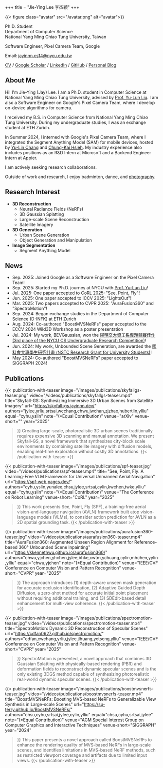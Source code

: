 +++
title = "Jie-Ying Lee 李杰穎"
+++

{{< figure class="avatar" src="/avatar.png" alt="avatar">}}

Ph.D. Student  
Department of Computer Science  
National Yang Ming Chiao Tung University, Taiwan

Software Engineer, Pixel Camera Team, Google  

Email: [jayinnn.cs14@nycu.edu.tw](mailto:jayinnn.cs14@nycu.edu.tw)

[CV](https://raw.githubusercontent.com/jayin92/CV/main/cv.pdf) / [Google Scholar](https://scholar.google.com/citations?view_op=list_works&hl=zh-TW&user=mKB6voEAAAAJ) / [LinkedIn](https://www.linkedin.com/in/jayinnn/) / [GitHub](http://github.com/jayin92) / [Personal Blog](https://blog.jayinnn.dev/)

## About Me

Hi! I'm Jie-Ying (Jay) Lee. I am a Ph.D. student in Computer Science at National Yang Ming Chiao Tung University, advised by [Prof. Yu-Lun Liu](https://yulunalexliu.github.io/). I am also a Software Engineer on Google's Pixel Camera Team, where I develop on-device algorithms for camera.

I received my B.S. in Computer Science from National Yang Ming Chiao Tung University. During my undergraduate studies, I was an exchange student at ETH Zurich.

In Summer 2024, I interned with Google's Pixel Camera Team, where I integrated the Segment Anything Model (SAM) for mobile devices, hosted by [Yu-Lin Chang](https://scholar.google.com/citations?user=0O9rukQAAAAJ&hl=en) and [Chung-Kai Hsieh](https://www.linkedin.com/in/chungkaihsieh). My industry experience also includes positions as an R&D Intern at Microsoft and a Backend Engineer Intern at Appier.

I am actively seeking research collaborations.

Outside of work and research, I enjoy badminton, dance, and [photography](https://www.instagram.com/photograbear_/).

## Research Interest

-   **3D Reconstruction**
    -   Neural Radiance Fields (NeRFs)
    -   3D Gaussian Splatting
    -   Large-scale Scene Reconstruction
    -   Satellite Imagery
-   **3D Generation**
    -   Urban Scene Generation
    -   Object Generation and Manipulation
-   **Image Segmentation**
    -   Segment Anything Model

## News

-   Sep. 2025: Joined Google as a Software Engineer on the Pixel Camera Team!
-   Sep. 2025: Started my Ph.D. journey at NYCU with [Prof. Yu-Lun Liu](https://yulunalexliu.github.io/)!
-   Jul. 2025: One paper accepted to CoRL 2025: "See, Point, Fly"!
-   Jun. 2025: One paper accepted to ICCV 2025: "LightsOut"!
-   Mar. 2025: Two papers accepted to CVPR 2025: "AuraFusion360" and "SpectroMotion"!
-   Sep. 2024: Began exchange studies in the Department of Computer Science (D-INFK) at ETH Zurich
-   Aug. 2024: Co-authored "BoostMVSNeRFs" paper accepted to the ECCV 2024 Wild3D Workshop as a poster presentation
-   Jul. 2024: My work, BEVGaussian, won the [陽明交大資工系專題競賽佳作 (3rd place of the NYCU CS Undergraduate Research Competition)](https://www.cs.nycu.edu.tw/storage/materials/xeXTWKdsG4IkteKZGx3lxO6WdeZv4Qi0mgaomFJr.pdf)!
-   Jun. 2024: My work, Unbounded Scene Generation, are awarded the [國科會大專學生研究計畫 (NSTC Research Grant for University Students)](https://www.nstc.gov.tw/folksonomy/list/2af9ad9a-1f47-450d-b5a1-2cb43de8290c?l=ch)!
-   May 2024: Co-authored "BoostMVSNeRFs" paper accepted to SIGGRAPH 2024!

## Publications


{{< publication-with-teaser
    image="/images/publications/skyfallgs-teaser.png"
    video="/videos/publications/skyfallgs-teaser.mp4"
    title="Skyfall-GS: Synthesizing Immersive 3D Urban Scenes from Satellite Imagery"
    url="https://skyfall-gs.jayinnn.dev/"
    authors="jylee,yrliu,srtsai,wcchang,chwu,jwchan,zjzhao,hubertlin,ylliu"
    equal="cyhu,yslin"
    note="(*Equal Contribution)"
    venue="arXiv"
    venue-short=""
    year="2025"
>}}
Creating large-scale, photorealistic 3D urban scenes traditionally requires expensive 3D scanning and manual annotation. We present Skyfall-GS, a novel framework that synthesizes city-block scale environments by combining satellite imagery with diffusion models, enabling real-time exploration without costly 3D annotations.
{{< /publication-with-teaser >}}

{{< publication-with-teaser
    image="/images/publications/spf-teaser.jpg"
    video="/videos/publications/spf-teaser.mp4"
    title="See, Point, Fly: A Learning-Free VLM Framework for Universal Unmanned Aerial Navigation"
    url="https://spf-web.pages.dev/"
    authors="cyhu,yslin,yunalee,chsu,jylee,srtsai,cylin,kwchen,twke,ylliu"
    equal="cyhu,yslin"
    note="(*Equal Contribution)"
    venue="The Conference on Robot Learning"
    venue-short="CoRL"
    year="2025"
>}}
This work presents See, Point, Fly (SPF), a training-free aerial vision-and-language navigation (AVLN) framework built atop vision-language models (VLMs), to consider action prediction for AVLN as a 2D spatial grounding task.
{{< /publication-with-teaser >}}

{{< publication-with-teaser
    image="/images/publications/aurafusion360-teaser.jpg"
    video="/videos/publications/aurafusion360-teaser.mp4"
    title="AuraFusion360: Augmented Unseen Region Alignment for Reference-based 360° Unbounded Scene Inpainting"
    url="https://kkennethwu.github.io/aurafusion360/"
    authors="chwu,yjchen,yhchen,jylee,bhke,cwtm,ychuang,cylin,mhchen,yylin,ylliu"
    equal="chwu,yjchen"
    note="(*Equal Contribution)"
    venue="IEEE/CVF Conference on Computer Vision and Pattern Recognition"
    venue-short="CVPR"
    year="2025"
>}}
The approach introduces (1) depth-aware unseen mask generation for accurate occlusion identification, (2) Adaptive Guided Depth Diffusion, a zero-shot method for accurate initial point placement without requiring additional training, and (3) SDEdit-based detail enhancement for multi-view coherence.
{{< /publication-with-teaser >}}

{{< publication-with-teaser
    image="/images/publications/spectromotion-teaser.jpg"
    video="/videos/publications/spectromotion-teaser.mp4"
    title="SpectroMotion: Dynamic 3D Reconstruction of Specular Scenes"
    url="https://cdfan0627.github.io/spectromotion/"
    authors="cdfan,cwchang,yrliu,jylee,jlhuang,yctseng,ylliu"
    venue="IEEE/CVF Conference on Computer Vision and Pattern Recognition"
    venue-short="CVPR"
    year="2025"
>}}
SpectroMotion is presented, a novel approach that combines 3D Gaussian Splatting with physically-based rendering (PBR) and deformation fields to reconstruct dynamic specular scenes and is the only existing 3DGS method capable of synthesizing photorealistic real-world dynamic specular scenes.
{{< /publication-with-teaser >}}

{{< publication-with-teaser
    image="/images/publications/boostmvsnerfs-teaser.jpg"
    video="/videos/publications/boostmvsnerfs-teaser.mp4"
    title="BoostMVSNeRFs: Boosting MVS-based NeRFs to Generalizable View Synthesis in Large-scale Scenes"
    url="https://su-terry.github.io/BoostMVSNeRFs/"
    authors="chsu,cyhu,srtsai,jylee,cylin,ylliu"
    equal="chsu,cyhu,srtsai,jylee"
    note="(*Equal Contribution)"
    venue="ACM Special Interest Group on Computer Graphics and Interactive Techniques"
    venue-short="SIGGRAPH"
    year="2024"
>}}
This paper presents a novel approach called BoostMVSNeRFs to enhance the rendering quality of MVS-based NeRFs in large-scale scenes, and identifies limitations in MVS-based NeRF methods, such as restricted viewport coverage and artifacts due to limited input views.
{{< /publication-with-teaser >}}
